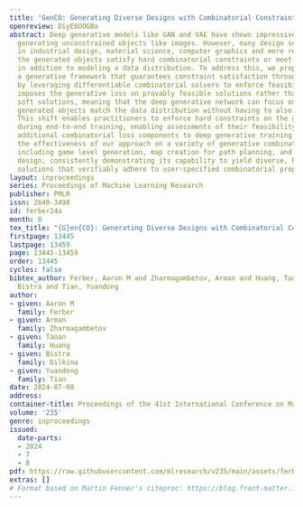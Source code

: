 ```yaml
---
title: 'GenCO: Generating Diverse Designs with Combinatorial Constraints'
openreview: DiyE6OOGBa
abstract: Deep generative models like GAN and VAE have shown impressive results in
  generating unconstrained objects like images. However, many design settings arising
  in industrial design, material science, computer graphics and more require that
  the generated objects satisfy hard combinatorial constraints or meet objectives
  in addition to modeling a data distribution. To address this, we propose GenCO,
  a generative framework that guarantees constraint satisfaction throughout training
  by leveraging differentiable combinatorial solvers to enforce feasibility. GenCO
  imposes the generative loss on provably feasible solutions rather than intermediate
  soft solutions, meaning that the deep generative network can focus on ensuring the
  generated objects match the data distribution without having to also capture feasibility.
  This shift enables practitioners to enforce hard constraints on the generated outputs
  during end-to-end training, enabling assessments of their feasibility and introducing
  additional combinatorial loss components to deep generative training. We demonstrate
  the effectiveness of our approach on a variety of generative combinatorial tasks,
  including game level generation, map creation for path planning, and photonic device
  design, consistently demonstrating its capability to yield diverse, high-quality
  solutions that verifiably adhere to user-specified combinatorial properties.
layout: inproceedings
series: Proceedings of Machine Learning Research
publisher: PMLR
issn: 2640-3498
id: ferber24a
month: 0
tex_title: "{G}en{CO}: Generating Diverse Designs with Combinatorial Constraints"
firstpage: 13445
lastpage: 13459
page: 13445-13459
order: 13445
cycles: false
bibtex_author: Ferber, Aaron M and Zharmagambetov, Arman and Huang, Taoan and Dilkina,
  Bistra and Tian, Yuandong
author:
- given: Aaron M
  family: Ferber
- given: Arman
  family: Zharmagambetov
- given: Taoan
  family: Huang
- given: Bistra
  family: Dilkina
- given: Yuandong
  family: Tian
date: 2024-07-08
address:
container-title: Proceedings of the 41st International Conference on Machine Learning
volume: '235'
genre: inproceedings
issued:
  date-parts:
  - 2024
  - 7
  - 8
pdf: https://raw.githubusercontent.com/mlresearch/v235/main/assets/ferber24a/ferber24a.pdf
extras: []
# Format based on Martin Fenner's citeproc: https://blog.front-matter.io/posts/citeproc-yaml-for-bibliographies/
---
```

